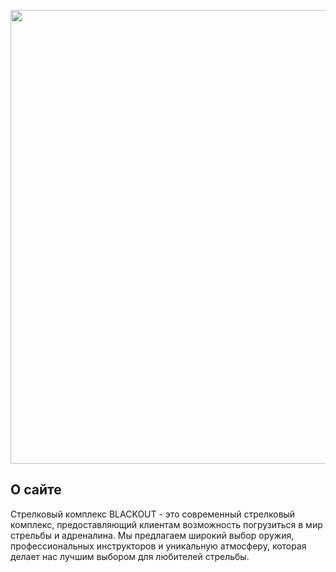 <p align="center">
      <img src="[https://i.imgur.com/kfXwhqL.png](https://i.imgur.com/IxknFew.png)" width="726">
</p>

## О сайте

Стрелковый комплекс BLACKOUT - это современный стрелковый комплекс, предоставляющий клиентам возможность погрузиться в мир стрельбы и адреналина. Мы предлагаем широкий выбор оружия, профессиональных инструкторов и уникальную атмосферу, которая делает нас лучшим выбором для любителей стрельбы.
